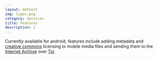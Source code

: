 ```yaml
---
layout: default
img: logos.png
category: Services
title: Features
description: |
---
```


Currently available for android, features include adding metadata and <a href="http://creativecommons.org/"> creative commons</a> licensing to mobile media files and sending them to the <a href="http://archive.org">Internet Archive</a> over <a href="https://www.torproject.org/Tor">Tor</a>.






